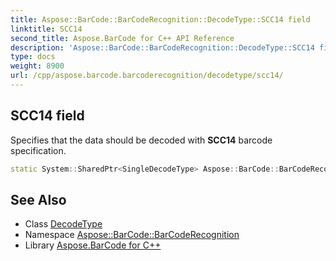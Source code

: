 ```yaml
---
title: Aspose::BarCode::BarCodeRecognition::DecodeType::SCC14 field
linktitle: SCC14
second_title: Aspose.BarCode for C++ API Reference
description: 'Aspose::BarCode::BarCodeRecognition::DecodeType::SCC14 field. Specifies that the data should be decoded with SCC14 barcode specification in C++.'
type: docs
weight: 8900
url: /cpp/aspose.barcode.barcoderecognition/decodetype/scc14/
---
```

## SCC14 field


Specifies that the data should be decoded with **SCC14** barcode specification.

```cpp
static System::SharedPtr<SingleDecodeType> Aspose::BarCode::BarCodeRecognition::DecodeType::SCC14
```




## See Also

* Class [DecodeType](../)
* Namespace [Aspose::BarCode::BarCodeRecognition](../../)
* Library [Aspose.BarCode for C++](../../../)
